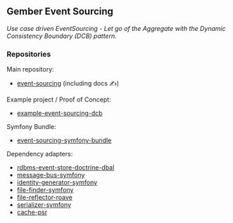 ## Gember Event Sourcing

_Use case driven EventSourcing - Let go of the Aggregate with the Dynamic Consistency Boundary (DCB) pattern._

### Repositories

Main repository:
- [event-sourcing](https://github.com/GemberPHP/event-sourcing) (including docs ✍️)

Example project / Proof of Concept:
- [example-event-sourcing-dcb](https://github.com/GemberPHP/example-event-sourcing-dcb)

Symfony Bundle:
- [event-sourcing-symfony-bundle](https://github.com/GemberPHP/event-sourcing-symfony-bundle)

Dependency adapters:
- [rdbms-event-store-doctrine-dbal](https://github.com/GemberPHP/rdbms-event-store-doctrine-dbal)
- [message-bus-symfony](https://github.com/GemberPHP/message-bus-symfony)
- [identity-generator-symfony](https://github.com/GemberPHP/identity-generator-symfony)
- [file-finder-symfony](https://github.com/GemberPHP/file-finder-symfony)
- [file-reflector-roave](https://github.com/GemberPHP/file-reflector-roave)
- [serializer-symfony](https://github.com/GemberPHP/serializer-symfony)
- [cache-psr](https://github.com/GemberPHP/cache-psr)
